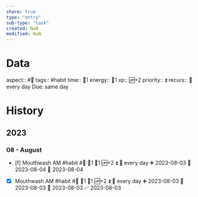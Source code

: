 ```yaml
---
share: true
type: "entry"
sub-type: "task"
created: NaN 
modified: NaN
---
```

# Data
aspect:: #🚿
tags:: #habit
time:: 🍅1
energy:: 🥄1
xp:: 🆙+2
priority:: ⏫
recurs:: 🔁 every day
Due: same day
# History
## 2023
### 08 - August
- [f] Mouthwash AM #habit #🚿 🍅1 🥄1 🆙+2 ⏫ 🔁 every day ➕ 2023-08-03 🛫 2023-08-04 📅 2023-08-04
- [x] Mouthwash AM #habit #🚿 🍅1 🥄1 🆙+2 ⏫ 🔁 every day ➕ 2023-08-03 🛫 2023-08-03 📅 2023-08-03 ✅ 2023-08-03